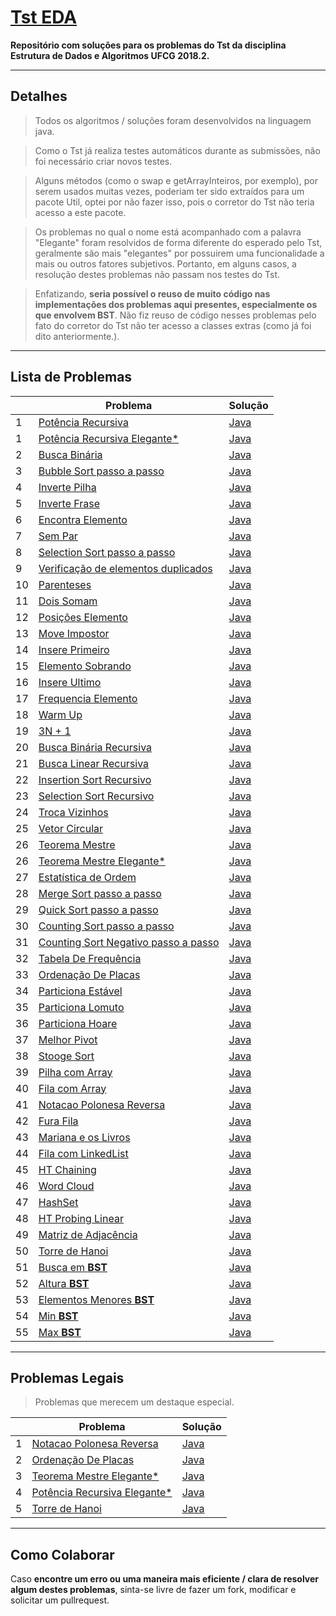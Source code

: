 # [Tst EDA](http://tst-eda.splab.ufcg.edu.br/)


**Repositório com soluções para os problemas do Tst da disciplina Estrutura de Dados e Algoritmos UFCG 2018.2.**

------------------------------

## Detalhes

> Todos os algoritmos / soluções foram desenvolvidos na linguagem java.

> Como o Tst já realiza testes automáticos durante as submissões, não foi necessário criar novos testes.

>  Alguns métodos (como o swap e getArrayInteiros, por exemplo), por serem usados muitas vezes, poderiam ter sido extraídos para um pacote Util, optei por não fazer isso, pois o corretor do Tst não teria acesso a este pacote.

>  Os problemas no qual o nome está acompanhado com a palavra "Elegante" foram resolvidos de forma diferente do esperado pelo Tst, geralmente são mais "elegantes" por possuirem uma funcionalidade a mais ou outros fatores subjetivos. Portanto, em alguns casos, a resolução destes problemas não passam nos testes do Tst.

> Enfatizando, **seria possível o reuso de muito código nas implementações dos problemas aqui presentes, especialmente os que envolvem BST**. Não fiz reuso de código nesses problemas pelo fato do corretor do Tst não ter acesso a classes extras (como já foi dito anteriormente.).
-----------------------------

## Lista de Problemas

|   | Problema           | Solução | 
| - | ------------------ | ------- |
| 1 | [Potência Recursiva](https://github.com/Viniciuswps/tst-eda/blob/master/PotenciaRecursiva/README.md) | [Java](https://github.com/Viniciuswps/tst-eda/blob/master/PotenciaRecursiva/PotenciaRecursiva.java) |
| 1 | [Potência Recursiva Elegante*](https://github.com/Viniciuswps/tst-eda/blob/master/PotenciaRecursiva/README.md) | [Java](https://github.com/Viniciuswps/tst-eda/blob/master/PotenciaRecursiva/solucaoElegante/SolucaoElegante.java) |
| 2 | [Busca Binária](https://github.com/Viniciuswps/tst-eda/blob/master/BuscaBinaria/README.md) | [Java](https://github.com/Viniciuswps/tst-eda/tree/master/BuscaBinaria/BuscaBinaria.java) |
| 3 | [Bubble Sort passo a passo](https://github.com/Viniciuswps/tst-eda/blob/master/BubbleSort/README.md) | [Java](https://github.com/Viniciuswps/tst-eda/tree/master/BubbleSort/BubbleSort.java) | 
| 4 | [Inverte Pilha](https://github.com/Viniciuswps/tst-eda/blob/master/InvertePilha/README.md) | [Java](https://github.com/Viniciuswps/tst-eda/tree/master/InvertePilha/InvertePilha.java) | 
| 5 | [Inverte Frase](https://github.com/Viniciuswps/tst-eda/blob/master/InverteFrase/README.md) | [Java](https://github.com/Viniciuswps/tst-eda/tree/master/InverteFrase/InverteFrase.java) |
| 6 | [Encontra Elemento](https://github.com/Viniciuswps/tst-eda/blob/master/EncontraElemento/README.md) | [Java](https://github.com/Viniciuswps/tst-eda/tree/master/EncontraElemento/EncontraElemento.java) | 
| 7 | [Sem Par](https://github.com/Viniciuswps/tst-eda/blob/master/SemPar/README.md) | [Java](https://github.com/Viniciuswps/tst-eda/tree/master/SemPar/SemPar.java) |
| 8 | [Selection Sort passo a passo](https://github.com/Viniciuswps/tst-eda/blob/master/SelectionSortPassoAPasso/README.md) | [Java](https://github.com/Viniciuswps/tst-eda/tree/master/SelectionSortPassoAPasso/SelectionSortPassoAPasso.java) | 
| 9 | [Verificação de elementos duplicados](https://github.com/Viniciuswps/tst-eda/blob/master/VerificacaoDeElementosDuplicados/README.md) | [Java](https://github.com/Viniciuswps/tst-eda/tree/master/VerificacaoDeElementosDuplicados/VerificacaoDeElementosDuplicados.java)|
| 10 | [Parenteses](https://github.com/Viniciuswps/tst-eda/blob/master/Parenteses/README.md) | [Java](https://github.com/Viniciuswps/tst-eda/tree/master/Parenteses/Parenteses.java)|
| 11 | [Dois Somam](https://github.com/Viniciuswps/tst-eda/blob/master/DoisSomam/README.md) | [Java](https://github.com/Viniciuswps/tst-eda/tree/master/DoisSomam/DoisSomam.java)|
| 12 | [Posições Elemento](https://github.com/Viniciuswps/tst-eda/blob/master/PosicoesElemento/README.md) | [Java](https://github.com/Viniciuswps/tst-eda/tree/master/PosicoesElemento/PosicoesElemento.java)|
| 13 | [Move Impostor](https://github.com/Viniciuswps/tst-eda/blob/master/MoveImpostor/README.md) | [Java](https://github.com/Viniciuswps/tst-eda/tree/master/MoveImpostor/MoveImpostor.java)|
| 14 | [Insere Primeiro](https://github.com/Viniciuswps/tst-eda/blob/master/InserePrimeiro/README.md) | [Java](https://github.com/Viniciuswps/tst-eda/tree/master/InserePrimeiro/InserePrimeiro.java)|
| 15 | [Elemento Sobrando](https://github.com/Viniciuswps/tst-eda/blob/master/ElementoSobrando/README.md) | [Java](https://github.com/Viniciuswps/tst-eda/tree/master/ElementoSobrando/ElementoSobrando.java)|
| 16 | [Insere Ultimo](https://github.com/Viniciuswps/tst-eda/blob/master/InsereUltimo/README.md) | [Java](https://github.com/Viniciuswps/tst-eda/tree/master/InsereUltimo/InsereUltimo.java)|
| 17 | [Frequencia Elemento](https://github.com/Viniciuswps/tst-eda/blob/master/FrequenciaElemento/README.md) | [Java](https://github.com/Viniciuswps/tst-eda/tree/master/FrequenciaElemento/FrequenciaElemento.java)|
| 18 | [Warm Up](https://github.com/Viniciuswps/tst-eda/blob/master/WarmUp/README.md) | [Java](https://github.com/Viniciuswps/tst-eda/tree/master/WarmUp/WarmUp.java)|
| 19 | [3N + 1](https://github.com/Viniciuswps/tst-eda/blob/master/3N+1/README.md) | [Java](https://github.com/Viniciuswps/tst-eda/tree/master/3N+1/TresNmais1.java)|
| 20 | [Busca Binária Recursiva](https://github.com/Viniciuswps/tst-eda/blob/master/BuscaBinariaRecursiva/README.md) | [Java](https://github.com/Viniciuswps/tst-eda/tree/master/BuscaBinariaRecursiva/BuscaBinariaRecursiva.java)|
| 21 | [Busca Linear Recursiva](https://github.com/Viniciuswps/tst-eda/blob/master/BuscaBinariaRecursiva/README.md) | [Java](https://github.com/Viniciuswps/tst-eda/tree/master/BuscaBinariaRecursiva/BuscaBinariaRecursiva.java)|
| 22 | [Insertion Sort Recursivo](https://github.com/Viniciuswps/tst-eda/blob/master/InsertionSortRecursivo/README.md) | [Java](https://github.com/Viniciuswps/tst-eda/tree/master/InsertionSortRecursivo/InsertionSortRecursivo.java)|
| 23 | [Selection Sort Recursivo](https://github.com/Viniciuswps/tst-eda/blob/master/SelectionSortRecursivo/README.md) | [Java](https://github.com/Viniciuswps/tst-eda/tree/master/SelectionSortRecursivo/SelectionSortRecursivo.java)|
| 24 | [Troca Vizinhos](https://github.com/Viniciuswps/tst-eda/blob/master/TrocaVizinhos/README.md) | [Java](https://github.com/Viniciuswps/tst-eda/tree/master/TrocaVizinhos/TrocaVizinhos.java)|
| 25 | [Vetor Circular](https://github.com/Viniciuswps/tst-eda/blob/master/VetorCircular/README.md) | [Java](https://github.com/Viniciuswps/tst-eda/tree/master/VetorCircular/VetorCircular.java)|
| 26 | [Teorema Mestre](https://github.com/Viniciuswps/tst-eda/blob/master/TeoremaMestre/README.md) | [Java](https://github.com/Viniciuswps/tst-eda/tree/master/TeoremaMestre/TeoremaMestre.java)|
| 26 | [Teorema Mestre Elegante*](https://github.com/Viniciuswps/tst-eda/blob/master/TeoremaMestre/README.md) | [Java](https://github.com/Viniciuswps/tst-eda/tree/master/TeoremaMestre/SolucaoElegante/SolucaoElegante.java)|
| 27 | [Estatística de Ordem](https://github.com/Viniciuswps/tst-eda/blob/master/EstatisticaDeOrdem/README.md) | [Java](https://github.com/Viniciuswps/tst-eda/tree/master/EstatisticaDeOrdem/EstatisticaDeOrdem.java)|
| 28 | [Merge Sort passo a passo](https://github.com/Viniciuswps/tst-eda/blob/master/MergeSortPassoAPasso/README.md) | [Java](https://github.com/Viniciuswps/tst-eda/tree/master/MergeSortPassoAPasso/MergeSortPassoAPasso.java) |
| 29 | [Quick Sort passo a passo](https://github.com/Viniciuswps/tst-eda/blob/master/QuickSortPassoAPasso/README.md) | [Java](https://github.com/Viniciuswps/tst-eda/tree/master/QuickSortPassoAPasso/QuickSortPassoAPasso.java) | 
| 30 | [Counting Sort passo a passo](https://github.com/Viniciuswps/tst-eda/blob/master/CountingSortPassoAPasso/README.md) | [Java](https://github.com/Viniciuswps/tst-eda/tree/master/CountingSortPassoAPasso/CountingSortPassoAPasso.java) | 
| 31 | [Counting Sort Negativo passo a passo](https://github.com/Viniciuswps/tst-eda/blob/master/CountingSortNegativosPassoAPasso/README.md) | [Java](https://github.com/Viniciuswps/tst-eda/tree/master/CountingSortNegativosPassoAPasso/CountingSortNegativosPassoAPasso.java) | 
| 32 | [Tabela De Frequência](https://github.com/Viniciuswps/tst-eda/blob/master/TabelaDeFrequencia/README.md) | [Java](https://github.com/Viniciuswps/tst-eda/tree/master/TabelaDeFrequencia/TabelaDeFrequencia.java) | 
| 33 | [Ordenação De Placas](https://github.com/Viniciuswps/tst-eda/blob/master/OrdenacaoDePlacas/README.md) | [Java](https://github.com/Viniciuswps/tst-eda/tree/master/OrdenacaoDePlacas/OrdenacaoDePlacas.java) | 
| 34 | [Particiona Estável](https://github.com/Viniciuswps/tst-eda/blob/master/ParticionaEstavel/README.md) | [Java](https://github.com/Viniciuswps/tst-eda/tree/master/ParticionaEstavel/ParticionaEstavel.java) | 
| 35 | [Particiona Lomuto](https://github.com/Viniciuswps/tst-eda/blob/master/ParticionaLomuto/README.md) | [Java](https://github.com/Viniciuswps/tst-eda/tree/master/ParticionaLomuto/ParticionaLomuto.java) | 
| 36 | [Particiona Hoare](https://github.com/Viniciuswps/tst-eda/blob/master/ParticionaHoare/README.md) | [Java](https://github.com/Viniciuswps/tst-eda/tree/master/ParticionaHoare/ParticionaHoare.java) | 
| 37 | [Melhor Pivot](https://github.com/Viniciuswps/tst-eda/blob/master/MelhorPivot/README.md) | [Java](https://github.com/Viniciuswps/tst-eda/tree/master/MelhorPivot/MelhorPivot.java) | 
| 38 | [Stooge Sort](https://github.com/Viniciuswps/tst-eda/blob/master/StoogeSort/README.md) | [Java](https://github.com/Viniciuswps/tst-eda/tree/master/StoogeSort/StoogeSort.java) | 
| 39 | [Pilha com Array](https://github.com/Viniciuswps/tst-eda/blob/master/PilhaComArray/README.md) | [Java](https://github.com/Viniciuswps/tst-eda/tree/master/PilhaComArray/PilhaComArray.java) | 
| 40 | [Fila com Array](https://github.com/Viniciuswps/tst-eda/blob/master/FilaComArray/README.md) | [Java](https://github.com/Viniciuswps/tst-eda/tree/master/FilaComArray/FilaComArray.java) | 
| 41 | [Notacao Polonesa Reversa](https://github.com/Viniciuswps/tst-eda/blob/master/NotacaoPolonesaReversa/README.md) | [Java](https://github.com/Viniciuswps/tst-eda/tree/master/NotacaoPolonesaReversa/NotacaoPolonesaReversa.java) | 
| 42 | [Fura Fila](https://github.com/Viniciuswps/tst-eda/blob/master/FuraFila/README.md) | [Java](https://github.com/Viniciuswps/tst-eda/tree/master/FuraFila/FuraFila.java) |
| 43 | [Mariana e os Livros](https://github.com/Viniciuswps/tst-eda/blob/master/MarianaEOsLivros/README.md) | [Java](https://github.com/Viniciuswps/tst-eda/tree/master/MarianaEOsLivros/MarianaEOsLivros.java) |
| 44 | [Fila com LinkedList](https://github.com/Viniciuswps/tst-eda/blob/master/FilaComLinkedList/README.md) | [Java](https://github.com/Viniciuswps/tst-eda/tree/master/FilaComLinkedList/FilaComLinkedList.java) |
| 45 | [HT Chaining](https://github.com/Viniciuswps/tst-eda/blob/master/HTChaining/README.md) | [Java](https://github.com/Viniciuswps/tst-eda/tree/master/HTChaining/HTChaining.java) |
| 46 | [Word Cloud](https://github.com/Viniciusbds/tst-eda/blob/master/WordCloud/README.md) | [Java](https://github.com/Viniciuswps/tst-eda/tree/master/WordCloud/WordCloud.java) |
| 47 | [HashSet](https://github.com/Viniciusbds/tst-eda/blob/master/HashSet/README.md) | [Java](https://github.com/Viniciuswps/tst-eda/tree/master/HashSet/HashSetImpl.java) |
| 48 | [HT Probing Linear](https://github.com/Viniciusbds/tst-eda/blob/master/HTProbingLinear/README.md) | [Java](https://github.com/Viniciuswps/tst-eda/tree/master/HTProbingLinear/HTProbingLinear.java) |
| 49 | [Matriz de Adjacência](https://github.com/Viniciusbds/tst-eda/blob/master/MatrizDeAdjacencia/README.md) | [Java](https://github.com/Viniciuswps/tst-eda/tree/master/MatrizDeAdjacencia/MatrizDeAdjacencia.java) |
| 50 | [Torre de Hanoi](https://github.com/Viniciusbds/tst-eda/blob/master/TorreDeHanoi/README.md) | [Java](https://github.com/Viniciuswps/tst-eda/tree/master/TorreDeHanoi/TorreDeHanoi.java) |
| 51 | [Busca em **BST**](https://github.com/Viniciusbds/tst-eda/blob/master/BuscaBST/README.md) | [Java](https://github.com/Viniciuswps/tst-eda/tree/master/BuscaBST/BuscaBST.java) |
| 52 | [Altura **BST**](https://github.com/Viniciusbds/tst-eda/blob/master/AlturaBST/README.md) | [Java](https://github.com/Viniciuswps/tst-eda/tree/master/AlturaBST/AlturaBST.java) |
| 53 | [Elementos Menores **BST**](https://github.com/Viniciusbds/tst-eda/blob/master/ElementosMenoresBST/README.md) | [Java](https://github.com/Viniciuswps/tst-eda/tree/master/ElementosMenoresBST/ElementosMenoresBST.java) |
| 54 | [Min **BST**](https://github.com/Viniciusbds/tst-eda/blob/master/MinBST/README.md) | [Java](https://github.com/Viniciuswps/tst-eda/tree/master/MinBST/MinBST.java) |
| 55 | [Max **BST**](https://github.com/Viniciusbds/tst-eda/blob/master/MaxBST/README.md) | [Java](https://github.com/Viniciuswps/tst-eda/tree/master/MaxBST/MaxBST.java) |

------------------------------

## Problemas Legais

> Problemas que merecem um destaque especial.

|   | Problema           | Solução | 
| - | ------------------ | ------- |
| 1 | [Notacao Polonesa Reversa](https://github.com/Viniciuswps/tst-eda/blob/master/NotacaoPolonesaReversa/README.md) | [Java](https://github.com/Viniciuswps/tst-eda/tree/master/NotacaoPolonesaReversa/NotacaoPolonesaReversa.java) | 
| 2 | [Ordenação De Placas](https://github.com/Viniciuswps/tst-eda/blob/master/OrdenacaoDePlacas/README.md) | [Java](https://github.com/Viniciuswps/tst-eda/tree/master/OrdenacaoDePlacas/OrdenacaoDePlacas.java) | 
| 3 | [Teorema Mestre Elegante*](https://github.com/Viniciuswps/tst-eda/blob/master/TeoremaMestre/README.md) | [Java](https://github.com/Viniciuswps/tst-eda/tree/master/TeoremaMestre/SolucaoElegante/SolucaoElegante.java)|
| 4 | [Potência Recursiva Elegante*](https://github.com/Viniciuswps/tst-eda/blob/master/PotenciaRecursiva/README.md) | [Java](https://github.com/Viniciuswps/tst-eda/blob/master/PotenciaRecursiva/solucaoElegante/SolucaoElegante.java) |
| 5 | [Torre de Hanoi](https://github.com/Viniciusbds/tst-eda/blob/master/TorreDeHanoi/README.md) | [Java](https://github.com/Viniciuswps/tst-eda/tree/master/TorreDeHanoi/TorreDeHanoi.java) |

------------------------------

## Como Colaborar

Caso **encontre um erro ou uma maneira mais eficiente / clara de resolver algum destes problemas**, sinta-se livre de fazer um fork, modificar e solicitar um pullrequest.
